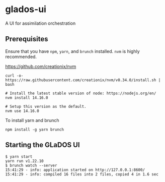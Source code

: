 # glados-ui

A UI for assimilation orchestration

## Prerequisites

Ensure that you have `npm`, `yarn`, and `brunch` installed. `nvm` is highly recommended.

https://github.com/creationix/nvm

```
curl -o- https://raw.githubusercontent.com/creationix/nvm/v0.34.0/install.sh | bash

# Install the latest stable version of node: https://nodejs.org/en/
nvm install 14.16.0

# Setup this version as the default.
nvm use 14.16.0
```

To install yarn and brunch

```
npm install -g yarn brunch
```

## Starting the GLaDOS UI

```
$ yarn start
yarn run v1.22.10
$ brunch watch --server
15:41:29 - info: application started on http://127.0.0.1:8600/
15:41:29 - info: compiled 16 files into 2 files, copied 4 in 1.6 sec
```

